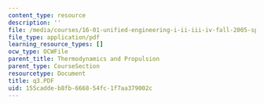 ```yaml
---
content_type: resource
description: ''
file: /media/courses/16-01-unified-engineering-i-ii-iii-iv-fall-2005-spring-2006/155caddeb8fb666854fc1f7aa379002c_q3.PDF
file_type: application/pdf
learning_resource_types: []
ocw_type: OCWFile
parent_title: Thermodynamics and Propulsion
parent_type: CourseSection
resourcetype: Document
title: q3.PDF
uid: 155cadde-b8fb-6668-54fc-1f7aa379002c
---
```

